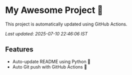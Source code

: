 # My Awesome Project 🚀

This project is automatically updated using GitHub Actions.

_Last updated: 2025-07-10 22:46:06 IST_

## Features
- Auto-update README using Python 🐍
- Auto Git push with GitHub Actions 🤖
